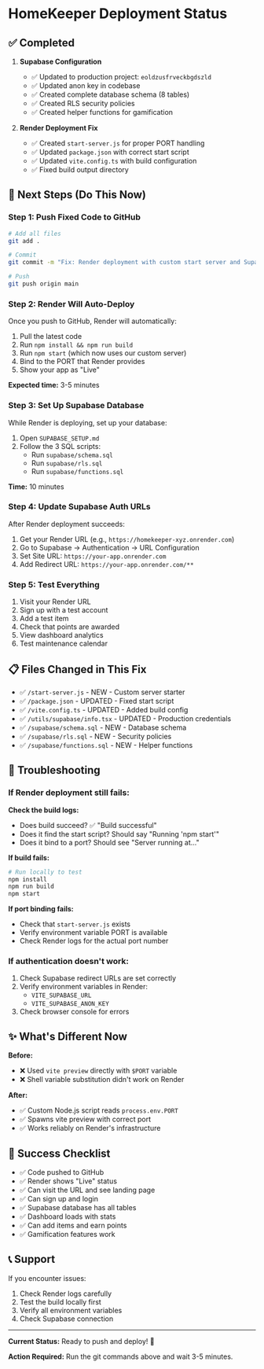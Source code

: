 # HomeKeeper Deployment Status

## ✅ Completed

1. **Supabase Configuration**
   - ✅ Updated to production project: `eoldzusfrveckbgdszld`
   - ✅ Updated anon key in codebase
   - ✅ Created complete database schema (8 tables)
   - ✅ Created RLS security policies
   - ✅ Created helper functions for gamification

2. **Render Deployment Fix**
   - ✅ Created `start-server.js` for proper PORT handling
   - ✅ Updated `package.json` with correct start script
   - ✅ Updated `vite.config.ts` with build configuration
   - ✅ Fixed build output directory

## 🚀 Next Steps (Do This Now)

### Step 1: Push Fixed Code to GitHub

```bash
# Add all files
git add .

# Commit
git commit -m "Fix: Render deployment with custom start server and Supabase production config"

# Push
git push origin main
```

### Step 2: Render Will Auto-Deploy

Once you push to GitHub, Render will automatically:
1. Pull the latest code
2. Run `npm install && npm run build`
3. Run `npm start` (which now uses our custom server)
4. Bind to the PORT that Render provides
5. Show your app as "Live"

**Expected time:** 3-5 minutes

### Step 3: Set Up Supabase Database

While Render is deploying, set up your database:

1. Open `SUPABASE_SETUP.md`
2. Follow the 3 SQL scripts:
   - Run `supabase/schema.sql`
   - Run `supabase/rls.sql`
   - Run `supabase/functions.sql`

**Time:** 10 minutes

### Step 4: Update Supabase Auth URLs

After Render deployment succeeds:

1. Get your Render URL (e.g., `https://homekeeper-xyz.onrender.com`)
2. Go to Supabase → Authentication → URL Configuration
3. Set Site URL: `https://your-app.onrender.com`
4. Add Redirect URL: `https://your-app.onrender.com/**`

### Step 5: Test Everything

1. Visit your Render URL
2. Sign up with a test account
3. Add a test item
4. Check that points are awarded
5. View dashboard analytics
6. Test maintenance calendar

## 📋 Files Changed in This Fix

- ✅ `/start-server.js` - NEW - Custom server starter
- ✅ `/package.json` - UPDATED - Fixed start script
- ✅ `/vite.config.ts` - UPDATED - Added build config
- ✅ `/utils/supabase/info.tsx` - UPDATED - Production credentials
- ✅ `/supabase/schema.sql` - NEW - Database schema
- ✅ `/supabase/rls.sql` - NEW - Security policies
- ✅ `/supabase/functions.sql` - NEW - Helper functions

## 🐛 Troubleshooting

### If Render deployment still fails:

**Check the build logs:**
- Does build succeed? ✅ "Build successful"
- Does it find the start script? Should say "Running 'npm start'"
- Does it bind to a port? Should see "Server running at..."

**If build fails:**
```bash
# Run locally to test
npm install
npm run build
npm start
```

**If port binding fails:**
- Check that `start-server.js` exists
- Verify environment variable PORT is available
- Check Render logs for the actual port number

### If authentication doesn't work:

1. Check Supabase redirect URLs are set correctly
2. Verify environment variables in Render:
   - `VITE_SUPABASE_URL`
   - `VITE_SUPABASE_ANON_KEY`
3. Check browser console for errors

## ✨ What's Different Now

**Before:**
- ❌ Used `vite preview` directly with `$PORT` variable
- ❌ Shell variable substitution didn't work on Render

**After:**
- ✅ Custom Node.js script reads `process.env.PORT`
- ✅ Spawns vite preview with correct port
- ✅ Works reliably on Render's infrastructure

## 🎯 Success Checklist

- ✅ Code pushed to GitHub
- ✅ Render shows "Live" status
- ✅ Can visit the URL and see landing page
- ✅ Can sign up and login
- ✅ Supabase database has all tables
- ✅ Dashboard loads with stats
- ✅ Can add items and earn points
- ✅ Gamification features work

## 📞 Support

If you encounter issues:

1. Check Render logs carefully
2. Test the build locally first
3. Verify all environment variables
4. Check Supabase connection

---

**Current Status:** Ready to push and deploy! 🚀

**Action Required:** Run the git commands above and wait 3-5 minutes.
